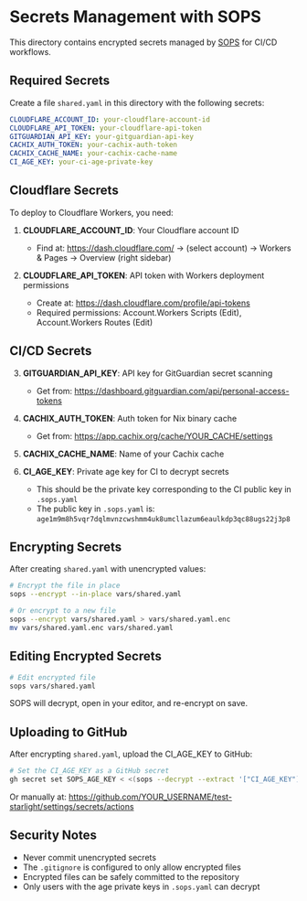 # Secrets Management with SOPS

This directory contains encrypted secrets managed by [SOPS](https://github.com/getsops/sops) for CI/CD workflows.

## Required Secrets

Create a file `shared.yaml` in this directory with the following secrets:

```yaml
CLOUDFLARE_ACCOUNT_ID: your-cloudflare-account-id
CLOUDFLARE_API_TOKEN: your-cloudflare-api-token
GITGUARDIAN_API_KEY: your-gitguardian-api-key
CACHIX_AUTH_TOKEN: your-cachix-auth-token
CACHIX_CACHE_NAME: your-cachix-cache-name
CI_AGE_KEY: your-ci-age-private-key
```

## Cloudflare Secrets

To deploy to Cloudflare Workers, you need:

1. **CLOUDFLARE_ACCOUNT_ID**: Your Cloudflare account ID
   - Find at: https://dash.cloudflare.com/ → (select account) → Workers & Pages → Overview (right sidebar)

2. **CLOUDFLARE_API_TOKEN**: API token with Workers deployment permissions
   - Create at: https://dash.cloudflare.com/profile/api-tokens
   - Required permissions: Account.Workers Scripts (Edit), Account.Workers Routes (Edit)

## CI/CD Secrets

3. **GITGUARDIAN_API_KEY**: API key for GitGuardian secret scanning
   - Get from: https://dashboard.gitguardian.com/api/personal-access-tokens

4. **CACHIX_AUTH_TOKEN**: Auth token for Nix binary cache
   - Get from: https://app.cachix.org/cache/YOUR_CACHE/settings

5. **CACHIX_CACHE_NAME**: Name of your Cachix cache

6. **CI_AGE_KEY**: Private age key for CI to decrypt secrets
   - This should be the private key corresponding to the CI public key in `.sops.yaml`
   - The public key in `.sops.yaml` is: `age1m9m8h5vqr7dqlmvnzcwshmm4uk8umcllazum6eaulkdp3qc88ugs22j3p8`

## Encrypting Secrets

After creating `shared.yaml` with unencrypted values:

```bash
# Encrypt the file in place
sops --encrypt --in-place vars/shared.yaml

# Or encrypt to a new file
sops --encrypt vars/shared.yaml > vars/shared.yaml.enc
mv vars/shared.yaml.enc vars/shared.yaml
```

## Editing Encrypted Secrets

```bash
# Edit encrypted file
sops vars/shared.yaml
```

SOPS will decrypt, open in your editor, and re-encrypt on save.

## Uploading to GitHub

After encrypting `shared.yaml`, upload the CI_AGE_KEY to GitHub:

```bash
# Set the CI_AGE_KEY as a GitHub secret
gh secret set SOPS_AGE_KEY < <(sops --decrypt --extract '["CI_AGE_KEY"]' vars/shared.yaml)
```

Or manually at: https://github.com/YOUR_USERNAME/test-starlight/settings/secrets/actions

## Security Notes

- Never commit unencrypted secrets
- The `.gitignore` is configured to only allow encrypted files
- Encrypted files can be safely committed to the repository
- Only users with the age private keys in `.sops.yaml` can decrypt
